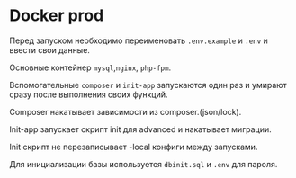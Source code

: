 # Docker prod

Перед запуском необходимо переименовать ```.env.example``` и ```.env``` и ввести свои данные.

Основные контейнер ```mysql```,```nginx```, ```php-fpm```.

Вспомогательные ```composer``` и ```init-app``` запускаются один раз и умирают сразу после выполнения своих функций. 

Composer накатывает зависимости из composer.(json/lock).

Init-app запускает скрипт init для advanced и накатывает миграции. 

Init скрипт не перезаписывает -local конфиги между запусками.

Для инициализации базы используется ```dbinit.sql``` и ```.env``` для пароля. 